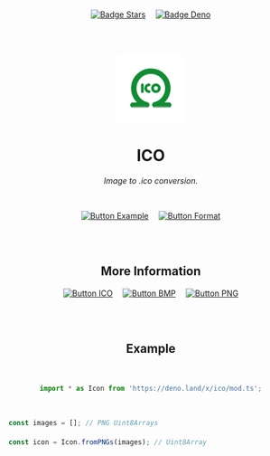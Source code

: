 
<br>

<div align = center>

[![Badge Stars]][#]   
[![Badge Deno]][Deno]

<br>
<br>

<img
    src = 'Assets/Logo.png'
    width = 120
/>

# ICO

*Image to .ico conversion.*

<br>

[![Button Example]][Example]   
[![Button Format]][Format]

<br>
<br>

## More Information

[![Button ICO]][ICO]   
[![Button BMP]][BMP]   
[![Button PNG]][PNG]


<br>
<br>

## Example

<br>

```JavaScript
import * as Icon from 'https://deno.land/x/ico/mod.ts';
```

</div>

<br>

```JavaScript
const images = []; // PNG Uint8Arrays

const icon = Icon.fromPNGs(images); // Uint8Array
```

<br>


<!----------------------------------------------------------------------------->

[License]: LICENSE
[Example]: Example
[Format]: Documentation/Format.md
[#]: #

[Deno]: https://deno.land/x/ico
[PNG]: https://en.wikipedia.org/wiki/Portable_Network_Graphics
[ICO]: https://en.wikipedia.org/wiki/ICO_(file_format)
[BMP]: https://en.wikipedia.org/wiki/BMP_file_format


<!---------------------------------[ Badges ]---------------------------------->

[Badge License]: https://img.shields.io/badge/License-AGPL3-015d93.svg?style=for-the-badge&labelColor=blue
[Badge Stars]: https://img.shields.io/github/stars/OmegaTools/ICO?style=for-the-badge&logoColor=white&logo=Trustpilot&labelColor=FF66AA&color=cf538b
[Badge Deno]: https://img.shields.io/badge/-Deno-58a341?style=for-the-badge&logoColor=white&logo=Deno&labelColor=64bc4b


<!---------------------------------[ Buttons ]--------------------------------->

[Button Example]: https://img.shields.io/badge/Example-04ACE6?style=for-the-badge&logoColor=white&logo=GitBook
[Button Format]: https://img.shields.io/badge/ICO_Format-64BC4B?style=for-the-badge&logoColor=white&logo=BookStack
[Button ICO]: https://img.shields.io/badge/ICO_Format-EEEEEE?style=for-the-badge&logoColor=222222&logo=WikiPedia
[Button BMP]: https://img.shields.io/badge/BMP_Format-EEEEEE?style=for-the-badge&logoColor=222222&logo=WikiPedia
[Button PNG]: https://img.shields.io/badge/PNG_Format-EEEEEE?style=for-the-badge&logoColor=222222&logo=WikiPedia
